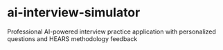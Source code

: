 # ai-interview-simulator
Professional AI-powered interview practice application with personalized questions and HEARS methodology feedback
